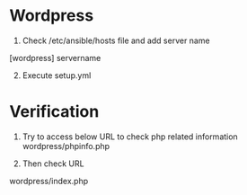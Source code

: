 # Wordpress

1) Check /etc/ansible/hosts file and add server name 

[wordpress]
servername

2) Execute setup.yml 

# Verification
1) Try to access below URL to check php related information
wordpress/phpinfo.php

2) Then check URL 

wordpress/index.php
